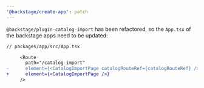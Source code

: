 ```yaml
---
'@backstage/create-app': patch
---
```


`@backstage/plugin-catalog-import` has been refactored, so the `App.tsx` of the backstage apps need to be updated:

```diff
// packages/app/src/App.tsx

     <Route
       path="/catalog-import"
-      element={<CatalogImportPage catalogRouteRef={catalogRouteRef} />}
+      element={<CatalogImportPage />}
     />
```
